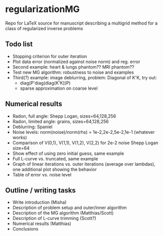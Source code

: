 # regularizationMG

Repo for LaTeX source for manuscript describing a multigrid method for a class of regularized inverse problems

## Todo list

* Stopping criterion for outer iteration
* Plot data error (normalized against noise norm) and reg. error 
* Second example: heart & lungs phantom??  MRI phantom??
* Test new MG algorithm: robustness to noise and examples
* Third(?) example: image deblurring, problem: Diagonal of K'K, try out:
  * diag(P'diag(diag(K'K))P)
  * sparse approximation on coarse level

## Numerical results

* Radon, full angle: Shepp Logan, sizes=64,128,256
* Radon, limited angle: grains, sizes=64,128,256
* Deblurring: Spaniel
* Noise levels: norm(noise)/norm(rhs) = 1e-2,2e-2,5e-2,1e-1 (whatever works)
* Comparison of V(0,1), V(1,1), V(1,2), V(2,2) for 2e-2 noise Shepp Logan size=64
* Show effect of using zero initial guess, same example
* Full L-curve vs. truncated, same example
* Graph of linear iterations vs. outer iterations (average over lambdas), one additional plot showing the behavior
* Table of error vs. noise level

## Outline / writing tasks
* Write introduction (Misha)
* Description of problem setup and outer/inner algorithm
* Description of the MG algorithm (Matthias/Scott)
* Description of L-curve trimming (Scott?)
* Numerical results (Matthias)
* Conclusions
